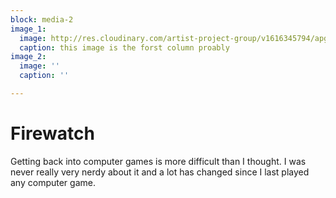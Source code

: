 ```yaml
---
block: media-2
image_1:
  image: http://res.cloudinary.com/artist-project-group/v1616345794/apg1/firewatch_1_b4r0mb.jpg
  caption: this image is the forst column proably
image_2:
  image: ''
  caption: ''

---
```

# Firewatch 

Getting back into computer games is more difficult than I thought. I was never really very nerdy about it and a lot has changed since I last played any computer game. 